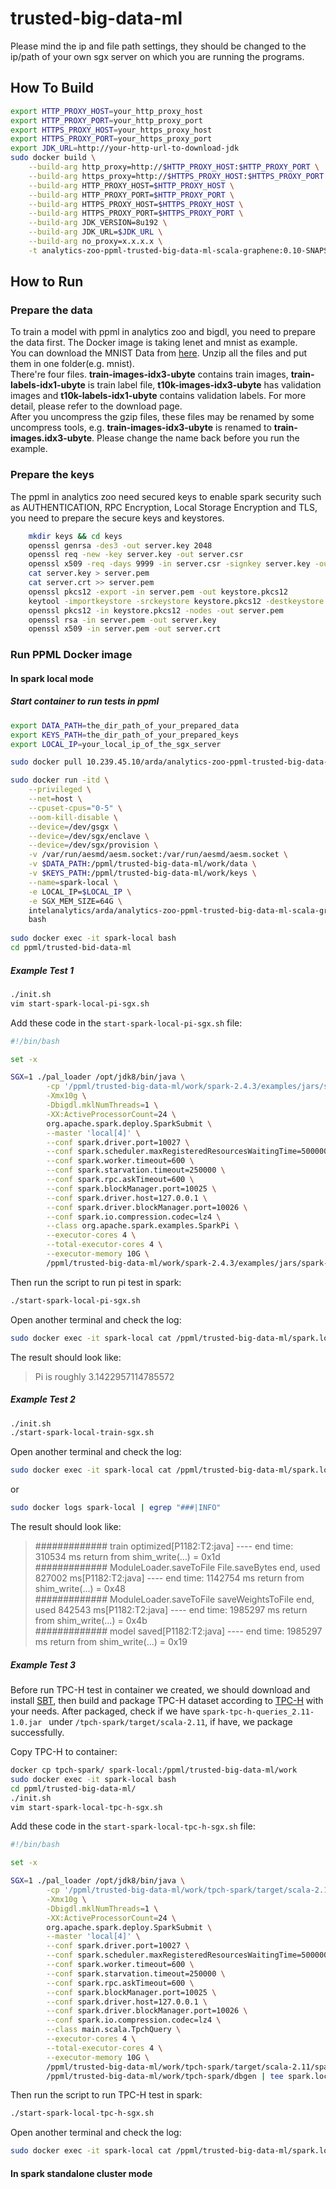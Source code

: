 # trusted-big-data-ml
Please mind the ip and file path settings, they should be changed to the ip/path of your own sgx server on which you are running the programs.


## How To Build 

```bash
export HTTP_PROXY_HOST=your_http_proxy_host
export HTTP_PROXY_PORT=your_http_proxy_port
export HTTPS_PROXY_HOST=your_https_proxy_host
export HTTPS_PROXY_PORT=your_https_proxy_port
export JDK_URL=http://your-http-url-to-download-jdk
sudo docker build \
    --build-arg http_proxy=http://$HTTP_PROXY_HOST:$HTTP_PROXY_PORT \
    --build-arg https_proxy=http://$HTTPS_PROXY_HOST:$HTTPS_PROXY_PORT \
    --build-arg HTTP_PROXY_HOST=$HTTP_PROXY_HOST \
    --build-arg HTTP_PROXY_PORT=$HTTP_PROXY_PORT \
    --build-arg HTTPS_PROXY_HOST=$HTTPS_PROXY_HOST \
    --build-arg HTTPS_PROXY_PORT=$HTTPS_PROXY_PORT \
    --build-arg JDK_VERSION=8u192 \
    --build-arg JDK_URL=$JDK_URL \
    --build-arg no_proxy=x.x.x.x \
    -t analytics-zoo-ppml-trusted-big-data-ml-scala-graphene:0.10-SNAPSHOT -f ./Dockerfile .
```

## How to Run

### Prepare the data
To train a model with ppml in analytics zoo and bigdl, you need to prepare the data first. The Docker image is taking lenet and mnist as example. <br>
You can download the MNIST Data from [here](http://yann.lecun.com/exdb/mnist/). Unzip all the files and put them in one folder(e.g. mnist). <br>
There're four files. **train-images-idx3-ubyte** contains train images, **train-labels-idx1-ubyte** is train label file, **t10k-images-idx3-ubyte** has validation images and **t10k-labels-idx1-ubyte** contains validation labels. For more detail, please refer to the download page. <br>
After you uncompress the gzip files, these files may be renamed by some uncompress tools, e.g. **train-images-idx3-ubyte** is renamed to **train-images.idx3-ubyte**. Please change the name back before you run the example.  <br>

### Prepare the keys
The ppml in analytics zoo need secured keys to enable spark security such as AUTHENTICATION, RPC Encryption, Local Storage Encryption and TLS, you need to prepare the secure keys and keystores.
```bash
    mkdir keys && cd keys
    openssl genrsa -des3 -out server.key 2048
    openssl req -new -key server.key -out server.csr
    openssl x509 -req -days 9999 -in server.csr -signkey server.key -out server.crt
    cat server.key > server.pem
    cat server.crt >> server.pem
    openssl pkcs12 -export -in server.pem -out keystore.pkcs12
    keytool -importkeystore -srckeystore keystore.pkcs12 -destkeystore keystore.jks -srcstoretype PKCS12 -deststoretype JKS
    openssl pkcs12 -in keystore.pkcs12 -nodes -out server.pem
    openssl rsa -in server.pem -out server.key
    openssl x509 -in server.pem -out server.crt
```

### Run PPML Docker image

#### In spark local mode
##### Start container to run tests in ppml
```bash
export DATA_PATH=the_dir_path_of_your_prepared_data
export KEYS_PATH=the_dir_path_of_your_prepared_keys
export LOCAL_IP=your_local_ip_of_the_sgx_server

sudo docker pull 10.239.45.10/arda/analytics-zoo-ppml-trusted-big-data-ml-scala-graphene:0.10-SNAPSHOT

sudo docker run -itd \
    --privileged \
    --net=host \
    --cpuset-cpus="0-5" \
    --oom-kill-disable \
    --device=/dev/gsgx \
    --device=/dev/sgx/enclave \
    --device=/dev/sgx/provision \
    -v /var/run/aesmd/aesm.socket:/var/run/aesmd/aesm.socket \
    -v $DATA_PATH:/ppml/trusted-big-data-ml/work/data \
    -v $KEYS_PATH:/ppml/trusted-big-data-ml/work/keys \
    --name=spark-local \
    -e LOCAL_IP=$LOCAL_IP \
    -e SGX_MEM_SIZE=64G \
    intelanalytics/arda/analytics-zoo-ppml-trusted-big-data-ml-scala-graphene:0.10-SNAPSHOT \
    bash
    
sudo docker exec -it spark-local bash
cd ppml/trusted-bid-data-ml
```

##### Example Test 1 
```bash
./init.sh
vim start-spark-local-pi-sgx.sh
```
Add these code in the `start-spark-local-pi-sgx.sh` file: <br>
```bash
#!/bin/bash

set -x

SGX=1 ./pal_loader /opt/jdk8/bin/java \
        -cp '/ppml/trusted-big-data-ml/work/spark-2.4.3/examples/jars/spark-examples_2.11-2.4.3.jar:/ppml/trusted-big-data-ml/work/bigdl-jar-with-dependencies.jar:/ppml/trusted-big-data-ml/work/spark-2.4.3/conf/:/ppml/trusted-big-data-ml/work/spark-2.4.3/jars/*' \
        -Xmx10g \
        -Dbigdl.mklNumThreads=1 \
        -XX:ActiveProcessorCount=24 \
        org.apache.spark.deploy.SparkSubmit \
        --master 'local[4]' \
        --conf spark.driver.port=10027 \
        --conf spark.scheduler.maxRegisteredResourcesWaitingTime=5000000 \
        --conf spark.worker.timeout=600 \
        --conf spark.starvation.timeout=250000 \
        --conf spark.rpc.askTimeout=600 \
        --conf spark.blockManager.port=10025 \
        --conf spark.driver.host=127.0.0.1 \
        --conf spark.driver.blockManager.port=10026 \
        --conf spark.io.compression.codec=lz4 \
        --class org.apache.spark.examples.SparkPi \
        --executor-cores 4 \
        --total-executor-cores 4 \
        --executor-memory 10G \
        /ppml/trusted-big-data-ml/work/spark-2.4.3/examples/jars/spark-examples_2.11-2.4.3.jar | tee spark.local.pi.sgx.log
```

Then run the script to run pi test in spark: <br>
```bash
./start-spark-local-pi-sgx.sh
```

Open another terminal and check the log:
```bash
sudo docker exec -it spark-local cat /ppml/trusted-big-data-ml/spark.local.pi.sgx.log | egrep "###|INFO|Pi"
```

The result should look like: <br>
>   Pi is roughly 3.1422957114785572

##### Example Test 2
```bash
./init.sh
./start-spark-local-train-sgx.sh
```

Open another terminal and check the log:
```bash
sudo docker exec -it spark-local cat /ppml/trusted-big-data-ml/spark.local.sgx.log | egrep "###|INFO"
```
or
```bash
sudo docker logs spark-local | egrep "###|INFO"
```

The result should look like: <br>
>   ############# train optimized[P1182:T2:java] ---- end time: 310534 ms return from shim_write(...) = 0x1d <br>
>   ############# ModuleLoader.saveToFile File.saveBytes end, used 827002 ms[P1182:T2:java] ---- end time: 1142754 ms return from shim_write(...) = 0x48 <br>
>   ############# ModuleLoader.saveToFile saveWeightsToFile end, used 842543 ms[P1182:T2:java] ---- end time: 1985297 ms return from shim_write(...) = 0x4b <br>
>   ############# model saved[P1182:T2:java] ---- end time: 1985297 ms return from shim_write(...) = 0x19 <br>

##### Example Test 3
Before run TPC-H test in container we created, we should download and install [SBT](https://www.scala-sbt.org/download.html), then build and package TPC-H dataset according to [TPC-H](https://github.com/qiuxin2012/tpch-spark) with your needs. After packaged, check if we have `spark-tpc-h-queries_2.11-1.0.jar ` under `/tpch-spark/target/scala-2.11`, if have, we package successfully.

Copy TPC-H to container: <br>
```bash
docker cp tpch-spark/ spark-local:/ppml/trusted-big-data-ml/work
sudo docker exec -it spark-local bash
cd ppml/trusted-big-data-ml/
./init.sh
vim start-spark-local-tpc-h-sgx.sh
```

Add these code in the `start-spark-local-tpc-h-sgx.sh` file: <br>
```bash
#!/bin/bash

set -x

SGX=1 ./pal_loader /opt/jdk8/bin/java \
        -cp '/ppml/trusted-big-data-ml/work/tpch-spark/target/scala-2.11/spark-tpc-h-queries_2.11-1.0.jar:/ppml/trusted-big-data-ml/work/tpch-spark/dbgen/*:/ppml/trusted-big-data-ml/work/bigdl-jar-with-dependencies.jar:/ppml/trusted-big-data-ml/work/spark-2.4.3/conf/:/ppml/trusted-big-data-ml/work/spark-2.4.3/jars/*' \
        -Xmx10g \
        -Dbigdl.mklNumThreads=1 \
        -XX:ActiveProcessorCount=24 \
        org.apache.spark.deploy.SparkSubmit \
        --master 'local[4]' \
        --conf spark.driver.port=10027 \
        --conf spark.scheduler.maxRegisteredResourcesWaitingTime=5000000 \
        --conf spark.worker.timeout=600 \
        --conf spark.starvation.timeout=250000 \
        --conf spark.rpc.askTimeout=600 \
        --conf spark.blockManager.port=10025 \
        --conf spark.driver.host=127.0.0.1 \
        --conf spark.driver.blockManager.port=10026 \
        --conf spark.io.compression.codec=lz4 \
        --class main.scala.TpchQuery \
        --executor-cores 4 \
        --total-executor-cores 4 \
        --executor-memory 10G \
        /ppml/trusted-big-data-ml/work/tpch-spark/target/scala-2.11/spark-tpc-h-queries_2.11-1.0.jar \
        /ppml/trusted-big-data-ml/work/tpch-spark/dbgen | tee spark.local.tpc.h.sgx.log
```

Then run the script to run TPC-H test in spark: <br>
```bash
./start-spark-local-tpc-h-sgx.sh
```

Open another terminal and check the log: <br>
```bash
sudo docker exec -it spark-local cat /ppml/trusted-big-data-ml/spark.local.tpc.h.sgx.log | egrep "###|INFO"
```

#### In spark standalone cluster mode
